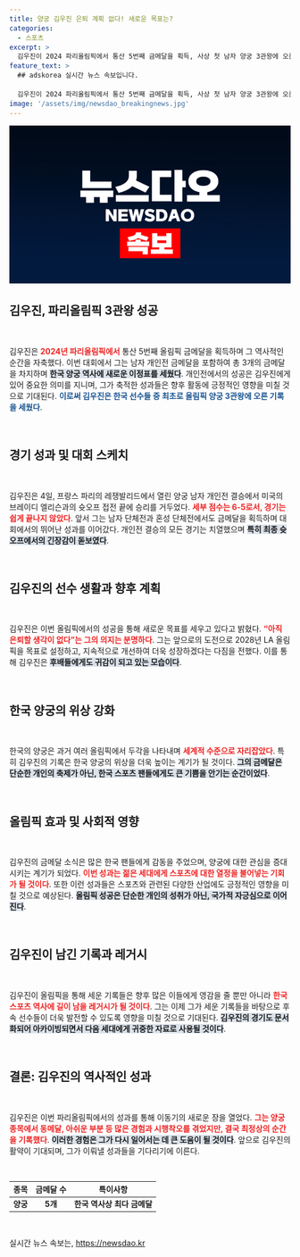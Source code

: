 ```yaml
---
title: 양궁 김우진 은퇴 계획 없다! 새로운 목표는?
categories:
  - 스포츠
excerpt: >
  김우진이 2024 파리올림픽에서 통산 5번째 금메달을 획득, 사상 첫 남자 양궁 3관왕에 오른 순간! 그는 이제 2028 LA 올림픽을 목표로 선수 생활을 계속하겠다고 밝혔습니다. 금메달의 역사 속으로 함께하세요!
feature_text: >
  ## adskorea 실시간 뉴스 속보입니다.

  김우진이 2024 파리올림픽에서 통산 5번째 금메달을 획득, 사상 첫 남자 양궁 3관왕에 오른 순간! 그는 이제 2028 LA 올림픽을 목표로 선수 생활을 계속하겠다고 밝혔습니다. 금메달의 역사 속으로 함께하세요!
image: '/assets/img/newsdao_breakingnews.jpg'
---
```


<p><img src="/assets/img/newsdao_breakingnews.jpg" alt="adskorea 속보" /></p>

<h2 data-ke-size="size26">김우진, 파리올림픽 3관왕 성공</h2>

<p data-ke-size="size16">&nbsp;</p>

<p>김우진은 <b><span style="color: #ee2323;">2024년 파리올림픽에서</span></b> 통산 5번째 올림픽 금메달을 획득하며 그 역사적인 순간을 자축했다. 이번 대회에서 그는 남자 개인전 금메달을 포함하여 총 3개의 금메달을 차지하며 <b><span style="background-color: #21538527;">한국 양궁 역사에 새로운 이정표를 세웠다</span></b>. 개인전에서의 성공은 김우진에게 있어 중요한 의미를 지니며, 그가 축적한 성과들은 향후 활동에 긍정적인 영향을 미칠 것으로 기대된다. <b><span style="color: #1a5490;">이로써 김우진은 한국 선수들 중 최초로 올림픽 양궁 3관왕에 오른 기록을 세웠다</span></b>.</p>

<p data-ke-size="size16">&nbsp;</p>

<h2 data-ke-size="size26">경기 성과 및 대회 스케치</h2>

<p data-ke-size="size16">&nbsp;</p>

<p>김우진은 4일, 프랑스 파리의 레쟁발리드에서 열린 양궁 남자 개인전 결승에서 미국의 브레이디 엘리슨과의 슛오프 접전 끝에 승리를 거두었다. <b><span style="color: #ee2323;">세부 점수는 6-5로서, 경기는 쉽게 끝나지 않았다</span></b>. 앞서 그는 남자 단체전과 혼성 단체전에서도 금메달을 획득하며 대회에서의 뛰어난 성과를 이어갔다. 개인전 결승의 모든 경기는 치열했으며 <b><span style="background-color: #21538527;">특히 최종 슛오프에서의 긴장감이 돋보였다</span></b>.</p>

<p data-ke-size="size16">&nbsp;</p>

<h2 data-ke-size="size26">김우진의 선수 생활과 향후 계획</h2>

<p data-ke-size="size16">&nbsp;</p>

<p>김우진은 이번 올림픽에서의 성공을 통해 새로운 목표를 세우고 있다고 밝혔다. <b><span style="color: #ee2323;">“아직 은퇴할 생각이 없다”는 그의 의지는 분명하다</span></b>. 그는 앞으로의 도전으로 2028년 LA 올림픽을 목표로 설정하고, 지속적으로 개선하여 더욱 성장하겠다는 다짐을 전했다. 이를 통해 김우진은 <b><span style="background-color: #21538527;">후배들에게도 귀감이 되고 있는 모습이다</span></b>.</p>

<p data-ke-size="size16">&nbsp;</p>

<h2 data-ke-size="size26">한국 양궁의 위상 강화</h2>

<p data-ke-size="size16">&nbsp;</p>

<p>한국의 양궁은 과거 여러 올림픽에서 두각을 나타내며 <b><span style="color: #ee2323;">세계적 수준으로 자리잡았다</span></b>. 특히 김우진의 기록은 한국 양궁의 위상을 더욱 높이는 계기가 될 것이다. <b><span style="background-color: #21538527;">그의 금메달은 단순한 개인의 축제가 아닌, 한국 스포츠 팬들에게도 큰 기쁨을 안기는 순간이었다</span></b>.</p>

<p data-ke-size="size16">&nbsp;</p>

<h2 data-ke-size="size26"> 올림픽 효과 및 사회적 영향</h2>

<p data-ke-size="size16">&nbsp;</p>

<p>김우진의 금메달 소식은 많은 한국 팬들에게 감동을 주었으며, 양궁에 대한 관심을 증대시키는 계기가 되었다. <b><span style="color: #ee2323;">이번 성과는 젊은 세대에게 스포츠에 대한 열정을 불어넣는 기회가 될 것이다</span></b>. 또한 이런 성과들은 스포츠와 관련된 다양한 산업에도 긍정적인 영향을 미칠 것으로 예상된다. <b><span style="background-color: #21538527;">올림픽 성공은 단순한 개인의 성취가 아닌, 국가적 자긍심으로 이어진다</span></b>.</p>

<p data-ke-size="size16">&nbsp;</p>

<h2 data-ke-size="size26">김우진이 남긴 기록과 레거시</h2>

<p data-ke-size="size16">&nbsp;</p>

<p>김우진이 올림픽을 통해 세운 기록들은 향후 많은 이들에게 영감을 줄 뿐만 아니라 <b><span style="color: #ee2323;">한국 스포츠 역사에 길이 남을 레거시가 될 것이다</span></b>. 그는 이제 그가 세운 기록들을 바탕으로 후속 선수들이 더욱 발전할 수 있도록 영향을 미칠 것으로 기대된다. <b><span style="background-color: #21538527;">김우진의 경기도 문서화되어 아카이빙되면서 다음 세대에게 귀중한 자료로 사용될 것이다</span></b>.</p>

<p data-ke-size="size16">&nbsp;</p>

<h2 data-ke-size="size26">결론: 김우진의 역사적인 성과</h2>

<p data-ke-size="size16">&nbsp;</p>

<p>김우진은 이번 파리올림픽에서의 성과를 통해 이동기의 새로운 장을 열었다. <b><span style="color: #ee2323;">그는 양궁 종목에서 동메달, 아쉬운 부분 등 많은 경험과 시행착오를 겪었지만, 결국 최정상의 순간을 기록했다</span></b>. <b><span style="background-color: #21538527;">이러한 경험은 그가 다시 일어서는 데 큰 도움이 될 것이다</span></b>. 앞으로 김우진의 활약이 기대되며, 그가 이뤄낼 성과들을 기다리기에 이른다.</p>

<p data-ke-size="size16">&nbsp;</p>

<table style="width:100%">
<thead>
<tr>
<th style="text-align: center;">종목</th>
<th style="text-align: center;">금메달 수</th>
<th style="text-align: center;">특이사항</th>
</tr>
</thead>
<tbody>
<tr>
<td style="text-align: center; height: 17px;"><b>양궁</b></td>
<td style="text-align: center; height: 17px;"><b>5개</b></td>
<td style="text-align: center; height: 17px;"><b>한국 역사상 최다 금메달</b></td>
</tr>
</tbody>
</table>

<p data-ke-size="size16">&nbsp;</p>
실시간 뉴스 속보는, <a href="https://newsdao.kr" rel="dofollow">https://newsdao.kr</a>


